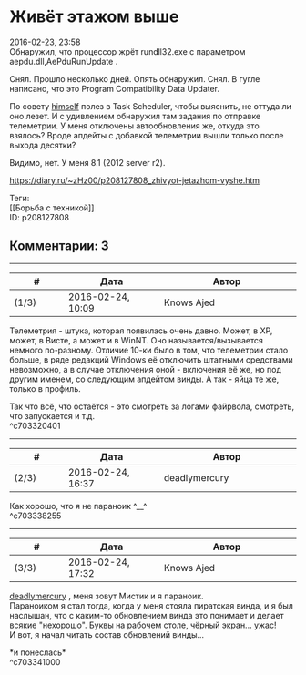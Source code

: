 Живёт этажом выше
=================

  
2016-02-23, 23:58  
 Обнаружил, что процессор жрёт rundll32.exe с параметром aepdu.dll,AePduRunUpdate .   
   
 Снял. Прошло несколько дней. Опять обнаружил. Снял. В гугле написано, что это Program Compatibility Data Updater.   
   
 По совету  [himself](http://himself.diary.ru "void")  полез в Task Scheduler, чтобы выяснить, не оттуда ли оно лезет. И с удивлением обнаружил там задания по отправке телеметрии. У меня отключены автообновления же, откуда это взялось? Вроде апдейты с добавкой телеметрии вышли только после выхода десятки?   
   
 Видимо, нет. У меня 8.1 (2012 server r2).   
  
<https://diary.ru/~zHz00/p208127808_zhivyot-jetazhom-vyshe.htm>  
  
Теги:  
[[Борьба с техникой]]  
ID: p208127808  


Комментарии: 3
--------------

  


---



|         #         |              Дата              |                     Автор                     |           ID           |
| --- | --- | --- | --- |
| (1/3) | 2016-02-24, 10:09 | Knows Ajed | c703320401 |

  
 Телеметрия - штука, которая появилась очень давно. Может, в XP, может, в Висте, а может и в WinNT. Оно называется/вызывается немного по-разному. Отличие 10-ки было в том, что телеметрии стало больше, в ряде редакций Windows её отключить штатными средствами невозможно, а в случае отключения оной - включения её же, но под другим именем, со следующим апдейтом винды. А так - яйца те же, только в профиль.   
   
 Так что всё, что остаётся - это смотреть за логами файрвола, смотреть, что запускается и т.д.   
 ^c703320401

---



|         #         |              Дата              |                     Автор                     |           ID           |
| --- | --- | --- | --- |
| (2/3) | 2016-02-24, 16:37 | deadlymercury | c703338255 |

  
 Как хорошо, что я не параноик ^\_\_^   
 ^c703338255

---



|         #         |              Дата              |                     Автор                     |           ID           |
| --- | --- | --- | --- |
| (3/3) | 2016-02-24, 17:32 | Knows Ajed | c703341000 |

  
  [deadlymercury](http://crazysupp.diary.ru "Записки безумного саппорта")  , меня зовут Мистик и я параноик.   
 Параноиком я стал тогда, когда у меня стояла пиратская винда, и я был наслышан, что с каким-то обновлением винда это понимает и делает всякие "нехорошо". Буквы на рабочем столе, чёрный экран... ужас!   
 И вот, я начал читать состав обновлений винды...   
   
 \*и понеслась\*   
 ^c703341000